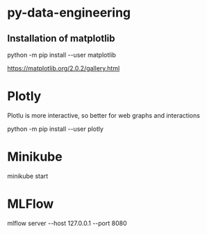 # py-data-engineering

## Installation of matplotlib
python -m pip install --user matplotlib

https://matplotlib.org/2.0.2/gallery.html

# Plotly
Plotlu is more interactive, so better for web graphs and interactions

python -m pip install --user plotly

# Minikube

minikube start

# MLFlow 

mlflow server --host 127.0.0.1 --port 8080
